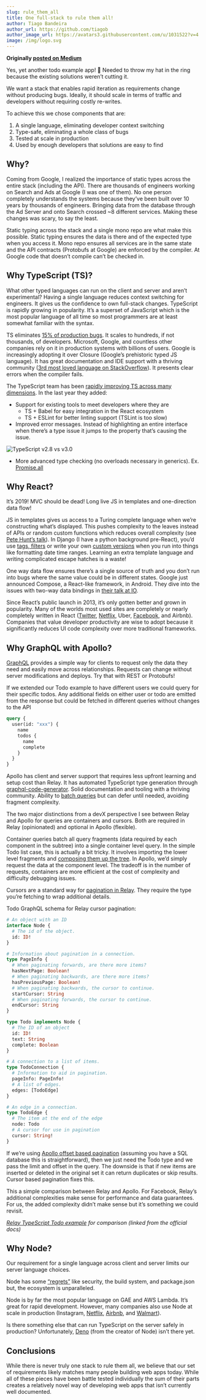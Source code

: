 ```yaml
---
slug: rule_them_all
title: One full-stack to rule them all!
author: Tiago Bandeira
author_url: https://github.com/tiagob
author_image_url: https://avatars3.githubusercontent.com/u/1031522?v=4
image: /img/logo.svg
---
```


**Originally [posted on Medium](https://medium.com/@tiagsters/one-full-stack-to-rule-them-all-5ca39ded16c1)**

Yes, yet another todo example app! 🤦 Needed to throw my hat in the ring because the existing solutions weren’t cutting it.

We want a stack that enables rapid iteration as requirements change without producing bugs. Ideally, it should scale in terms of traffic and developers without requiring costly re-writes.

To achieve this we chose components that are:

1. A single language, eliminating developer context switching
1. Type-safe, eliminating a whole class of bugs
1. Tested at scale in production
1. Used by enough developers that solutions are easy to find

## Why?

Coming from Google, I realized the importance of static types across the entire stack (including the API). There are thousands of engineers working on Search and Ads at Google (I was one of them). No one person completely understands the systems because they’ve been built over 10 years by thousands of engineers. Bringing data from the database through the Ad Server and onto Search crossed ~8 different services. Making these changes was scary, to say the least.

Static typing across the stack and a single mono repo are what make this possible. Static typing ensures the data is there and of the expected type when you access it. Mono repo ensures all services are in the same state and the API contracts (Protobufs at Google) are enforced by the compiler. At Google code that doesn’t compile can’t be checked in.

## Why TypeScript (TS)?

What other typed languages can run on the client and server and aren’t experimental?
Having a single language reduces context switching for engineers. It gives us the confidence to own full-stack changes. TypeScript is rapidly growing in popularity. It’s a superset of JavaScript which is the most popular language of all time so most programmers are at least somewhat familiar with the syntax.

TS eliminates [15% of production bugs](/pdf/typestudy.pdf). It scales to hundreds, if not thousands, of developers. Microsoft, Google, and countless other companies rely on it in production systems with billions of users. Google is increasingly adopting it over Closure (Google’s prehistoric typed JS language). It has great documentation and IDE support with a thriving community ([3rd most loved language on StackOverflow](https://insights.stackoverflow.com/survey/2019#technology-_-most-loved-dreaded-and-wanted-languages)). It presents clear errors when the compiler fails.

The TypeScript team has been [rapidly improving TS across many dimensions](https://www.youtube.com/watch?v=Au-rrY0afe4). In the last year they added:

- Support for existing tools to meet developers where they are
  - TS + Babel for easy integration in the React ecosystem
  - TS + ESLint for better linting support (TSLint is too slow)
- Improved error messages. Instead of highlighting an entire interface when there’s a type issue it jumps to the property that’s causing the issue.

![TypeScript v2.8 vs v3.0](/img/typescript_comparison.png)

- More advanced type checking (no overloads necessary in generics). Ex. [Promise.all](https://youtu.be/Au-rrY0afe4?t=1690)

## Why React?

It’s 2019! MVC should be dead! Long live JS in templates and one-direction data flow!

JS in templates gives us access to a Turing complete language when we’re constructing what’s displayed. This pushes complexity to the leaves instead of APIs or random custom functions which reduces overall complexity (see [Pete Hunt’s talk](https://www.youtube.com/watch?v=x7cQ3mrcKaY)). In Django (I have a python background pre-React), you’d use [tags, filters](https://docs.djangoproject.com/en/2.2/ref/templates/builtins/#) or write your own [custom versions](https://docs.djangoproject.com/en/2.2/howto/custom-template-tags/#writing-custom-template-filters) when you run into things like formatting date time ranges. Learning an extra template language and writing complicated escape hatches is a waste!

One way data flow ensures there’s a single source of truth and you don’t run into bugs where the same value could be in different states. Google just announced Compose, a React-like framework, in Android. They dive into the issues with two-way data bindings in [their talk at IO](https://www.youtube.com/watch?v=VsStyq4Lzxo).

Since React’s public launch in 2013, it’s only gotten better and grown in popularity. Many of the worlds most used sites are completely or nearly completely written in React ([Twitter](https://medium.com/@paularmstrong/twitter-lite-and-high-performance-react-progressive-web-apps-at-scale-d28a00e780a3), [Netflix](https://medium.com/netflix-techblog/netflix-likes-react-509675426db), Uber, [Facebook](https://developers.facebook.com/videos/2019/building-the-new-facebookcom-with-react-graphql-and-relay/), and Airbnb). Companies that value developer productivity are wise to adopt because it significantly reduces UI code complexity over more traditional frameworks.

## Why GraphQL with Apollo?

[GraphQL](https://graphql.org/) provides a simple way for clients to request only the data they need and easily move across relationships. Requests can change without server modifications and deploys. Try that with REST or Protobufs!

If we extended our Todo example to have different users we could query for their specific todos. Any additional fields on either user or todo are emitted from the response but could be fetched in different queries without changes to the API

```graphql
query {
  user(id: "xxx") {
    name
    todos {
      name
      complete
    }
  }
}
```

Apollo has client and server support that requires less upfront learning and setup cost than Relay. It has automated TypeScript type generation through [graphql-code-generator](https://graphql-code-generator.com/). Solid documentation and tooling with a thriving community. Ability to [batch queries](https://blog.apollographql.com/batching-client-graphql-queries-a685f5bcd41b) but can defer until needed, avoiding fragment complexity.

The two major distinctions from a devX perspective I see between Relay and Apollo for queries are containers and cursors. Both are required in Relay (opinionated) and optional in Apollo (flexible).

Container queries batch all query fragments (data required by each component in the subtree) into a single container level query. In the simple Todo list case, this is actually a bit tricky. It involves importing the lower level fragments and [composing them up the tree](https://facebook.github.io/relay/docs/en/quick-start-guide#composing-fragments). In Apollo, we’d simply request the data at the component level. The tradeoff is in the number of requests, containers are more efficient at the cost of complexity and difficulty debugging issues.

Cursors are a standard way for [pagination in Relay](https://facebook.github.io/relay/docs/en/pagination-container). They require the type you’re fetching to wrap additional details.

Todo GraphQL schema for Relay cursor pagination:

```graphql
# An object with an ID
interface Node {
  # The id of the object.
  id: ID!
}

# Information about pagination in a connection.
type PageInfo {
  # When paginating forwards, are there more items?
  hasNextPage: Boolean!
  # When paginating backwards, are there more items?
  hasPreviousPage: Boolean!
  # When paginating backwards, the cursor to continue.
  startCursor: String
  # When paginating forwards, the cursor to continue.
  endCursor: String
}

type Todo implements Node {
  # The ID of an object
  id: ID!
  text: String
  complete: Boolean
}

# A connection to a list of items.
type TodoConnection {
  # Information to aid in pagination.
  pageInfo: PageInfo!
  # A list of edges.
  edges: [TodoEdge]
}

# An edge in a connection.
type TodoEdge {
  # The item at the end of the edge
  node: Todo
  # A cursor for use in pagination
  cursor: String!
}
```

If we’re using [Apollo offset based pagination](https://www.apollographql.com/docs/react/features/pagination) (assuming you have a SQL database this is straightforward), then we just need the Todo type and we pass the limit and offset in the query. The downside is that if new items are inserted or deleted in the original set it can return duplicates or skip results. Cursor based pagination fixes this.

This a simple comparison between Relay and Apollo. For Facebook, Relay’s additional complexities make sense for performance and data guarantees. For us, the added complexity didn’t make sense but it’s something we could revisit.

_[Relay TypeScript Todo example](https://github.com/relay-tools/relay-compiler-language-typescript/tree/master/example) for comparison (linked from the official docs)_

## Why Node?

Our requirement for a single language across client and server limits our server language choices.

Node has some [“regrets”](https://www.youtube.com/watch?v=M3BM9TB-8yA) like security, the build system, and package.json but, the ecosystem is unparalleled.

Node is by far the most popular language on GAE and AWS Lambda. It’s great for rapid development. However, many companies also use Node at scale in production (Instagram, [Netflix](https://medium.com/dev-channel/a-netflix-web-performance-case-study-c0bcde26a9d9), [Airbnb](https://medium.com/airbnb-engineering/operationalizing-node-js-for-server-side-rendering-c5ba718acfc9), and [Walmart](https://medium.com/walmartlabs/the-benefits-of-server-side-rendering-over-client-side-rendering-5d07ff2cefe8)).

Is there something else that can run TypeScript on the server safely in production? Unfortunately, [Deno](https://deno.land/) (from the creator of Node) isn’t there yet.

## Conclusions

While there is never truly one stack to rule them all, we believe that our set of requirements likely matches many people building web apps today. While all of these pieces have been battle tested individually the sum of their parts creates a relatively novel way of developing web apps that isn’t currently well documented.
